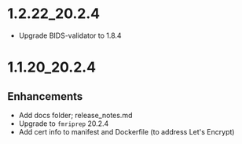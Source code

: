 # 1.2.22_20.2.4
- Upgrade BIDS-validator to 1.8.4
# 1.1.20_20.2.4
## Enhancements
- Add docs folder; release_notes.md
- Upgrade to `fmriprep` 20.2.4
- Add cert info to manifest and Dockerfile (to address Let's Encrypt)